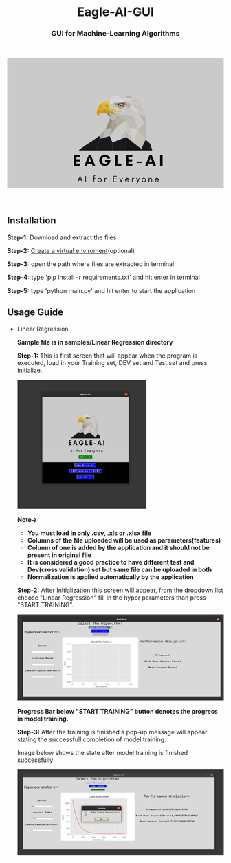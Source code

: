 </p>
<h1 align="center">
  Eagle-AI-GUI
</h1>
 <h3 align="center">
  GUI for Machine-Learning Algorithms
</h3>
 
</p>
<br>
<p align="center">
  <a>
    <img src="./eagle2.png"/>
  </a>
  </p>
<br>
  
## Installation
  **Step-1:** Download and extract the files
  
  **Step-2:** <a href='https://uoa-eresearch.github.io/eresearch-cookbook/recipe/2014/11/26/python-virtual-env/'>Create a virtual enviroment</a>(optional)
  
  **Step-3:** open the path where files are extracted in terminal
  
  **Step-4:** type 'pip install -r requirements.txt' and hit enter in terminal
  
  **Step-5:** type 'python main.py' and hit enter to start the application
## Usage Guide
* Linear Regression

  **Sample file is in samples/Linear Regression directory**

  
  **Step-1:** This is first screen that will appear when the program is executed, load in your Training set, DEV set and Test set and press initialize.
  
    <a>
    <img src="./img/1.png" width="300" height ="300"/>
  </a>
  
    **Note->**
    * **You must load in only .csv, .xls or .xlsx file** 
    * **Columns of the file uploaded will be used as parameters(features)**
    * **Column of one is added by the application and it should not be present in original file**
    * **It is considered a good practice to have different test and Dev(cross validation) set but same file can be uploaded in both**
    * **Normalization is applied automatically by the application**

    
    
  **Step-2:** After Initialization this screen will appear, from the dropdown list choose "Linear Regression" fill in the hyper parameters than
    press "START TRAINING".
    
    <a>
    <img src="./img/3.png" width="500" height ="200"/>
    </a>

    **Progress Bar below "START TRAINING" button denotes the progress in model training.**
    
    **Step-3:** After the training is finished a pop-up message will appear stating the successfull completion of model training. 
    
    Image below shows the state after model training is finished successfully
    
    <a>
    <img src="./img/2.png" width="500" height ="200"/>
    </a>
  
